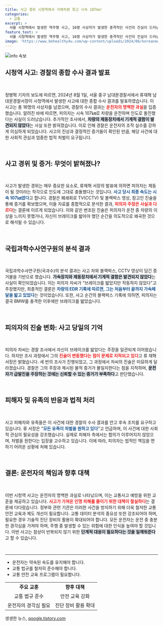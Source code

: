 ```yaml
---
title: 사고 경위 시청역에서 가해차량 최고 시속 107㎞!
categories:
  - 교통
excerpt: >
  서울 시청역에서 발생한 역주행 사고, 16명 사상자가 발생한 충격적인 사건의 진실이 드러났다. 경찰 수사 결과, 가해 운전자는 차량 결함 없이 가속 페달을 끝까지 밟으며 인도에 돌진한 것으로 확인되었다. 인명사고의 원인은 과실로 판명되며, 피해자들의 유족은 강력한 처벌을 원하고 있다. 사건의 전말을 목격해 보자!
feature_text: >
  서울 시청역에서 발생한 역주행 사고, 16명 사상자가 발생한 충격적인 사건의 진실이 드러났다. 경찰 수사 결과, 가해 운전자는 차량 결함 없이 가속 페달을 끝까지 밟으며 인도에 돌진한 것으로 확인되었다. 인명사고의 원인은 과실로 판명되며, 피해자들의 유족은 강력한 처벌을 원하고 있다. 사건의 전말을 목격해 보자!
image: 'https://www.behealthy4u.com/wp-content/uploads/2024/06/koreanews.jpg'
---
```


<p><img src="https://www.behealthy4u.com/wp-content/uploads/2024/06/koreanews.jpg" alt="info 속보" /></p>

<h2 data-ke-size="size26">시청역 사고: 경찰의 종합 수사 결과 발표</h2>

<p data-ke-size="size16">&nbsp;</p>

<p>정병혁 기자의 보도에 따르면, 2024년 8월 1일, 서울 중구 남대문경찰서에서 류재혁 남대문경찰서장이 시청역에서 발생한 사고에 대한 종합 수사 결과를 발표하였습니다. 이 사고는 총 16명의 사상자를 남겼으며, 경찰의 수사 결과는 <b><span style="color: #ee2323;">운전자의 명백한 과실</span></b>을 입증했습니다. 알려진 바에 따르면, 피의자는 시속 107㎞로 차량을 운전하며 인도로 돌진했다는 사실이 드러났습니다. 추가적인 조사에서, <b><span style="background-color: #21538527;">차량의 제동장치에서 기계적 결함이 발견되지 않았다</span></b>는 사실 또한 밝혀졌습니다. 이로 인해 경찰은 운전자의 조작 실수를 강하게 의심하게 되었습니다. 사고의 진상과 결정적인 증거들이 확인된 만큼, 해당 사건에 대한 사회적 관심과 엄중한 법적 처벌이 요구됩니다.</p></p>

<p data-ke-size="size16">&nbsp;</p>

<h2 data-ke-size="size26">사고 경위 및 증거: 무엇이 밝혀졌나?</h2>

<p data-ke-size="size16">&nbsp;</p>

<p>사고가 발생한 경위는 매우 중요한 요소로, 류재혁 서장의 발표에 의하면 피의자는 제동이 될 것이라는 착각으로 인도에 그대로 충돌했다는 것입니다. <b><span style="color: #1a5490;">사고 당시 최종 속도는 시속 107㎞였다</span></b>고 합니다. 경찰은 폐쇄회로 TV(CCTV) 및 블랙박스 영상, 참고인 진술을 통해 증거를 확보했으며, 이들 자료를 종합적으로 분석한 결과, <b><span style="color: #ee2323;">피의자 주장은 사실과 다르다</span></b>는 결론에 이르게 되었습니다. 이와 같은 변조된 진술은 피의자가 운전 중 차량의 이상을 느끼지 못했거나, 자신이 브레이크를 밟아야 했던 순간을 의도적으로 왜곡한 것으로 해석될 수 있습니다.</p>

<p data-ke-size="size16">&nbsp;</p>

<h2 data-ke-size="size26">국립과학수사연구원의 분석 결과</h2>

<p data-ke-size="size16">&nbsp;</p>

<p>국립과학수사연구원(국과수)의 분석 결과는 사고 차와 블랙박스, CCTV 영상이 담긴 증거물을 기반으로 했습니다. <b><span style="background-color: #21538527;">가속장치와 제동장치에서 기계적 결함은 발견되지 않았다</span></b>는 사실이 확인되었습니다. 이는 피의자 차씨가 "브레이크를 밟았지만 작동하지 않았다"고 주장했지만, 최종적인 결론은 <b><span style="color: #1a5490;">차량의 EDR 기록에 따르면, 그는 처음부터 끝까지 가속페달을 밟고 있었다</span></b>는 것이었습니다. 또한, 사고 순간의 블랙박스 기록에 의하면, 피의자는 결국 BMW를 충격한 이후에만 브레이크를 밟았습니다.</p>

<p data-ke-size="size16">&nbsp;</p>

<h2 data-ke-size="size26">피의자의 진술 변화: 사고 당일의 기억</h2>

<p data-ke-size="size16">&nbsp;</p>

<p>피의자 차씨는 경찰 조사에서 자신이 브레이크를 밟았다는 주장을 일관되게 이어왔습니다. 하지만 조사 과정에서 그의 <b><span style="color: #ee2323;">진술이 변동했다는 점이 문제로 지적되고 있다</span></b>고 류 재혁 서장은 밝혔습니다. 세 번의 조사가 진행되었고, 그 과정에서 차씨의 진술은 미묘하게 달라졌습니다. 경찰은 그의 주장과 제시된 물적 증거가 불일치한다는 점을 지적하며, <b><span style="background-color: #21538527;">운전자가 급발진을 주장하는 것에는 신뢰할 수 있는 증거가 부족하다</span></b>고 판단했습니다.</p>

<p data-ke-size="size16">&nbsp;</p>

<h2 data-ke-size="size26">피해자 및 유족의 반응과 법적 처리</h2>

<p data-ke-size="size16">&nbsp;</p>

<p>사고 피해자와 유족들은 이 사건에 대한 경찰의 수사 결과를 안고 후속 조치를 요구하고 있습니다. 류 서장은 "<b><span style="color: #1a5490;">모든 유족이 처벌을 원하고 있다</span></b>"고 언급하며, 이 사건에 대한 사회적 관심의 필요성을 강조했습니다. 실제로 피해자 측에서는 합의가 이루어지지 않았으며, 처벌을 원한다는 입장을 고수하고 있습니다. 이에 따라, 피의자는 법적인 책임을 면하기 어려운 상황에 처해 있습니다.</p>

<p data-ke-size="size16">&nbsp;</p>

<h2 data-ke-size="size26">결론: 운전자의 책임과 향후 대책</h2>

<p data-ke-size="size16">&nbsp;</p>

<p>이번 시청역 사고는 운전자의 명백한 과실로 나타났으며, 이는 교통사고 예방을 위한 교훈을 제공하고 있습니다. <b><span style="color: #ee2323;">사고가 가져온 인명 피해를 줄이기 위한 대책이 절실하다</span></b>는 결론에 다다랐습니다. 정부와 관련 기관은 이러한 사건을 방지하기 위해 더욱 철저한 교통 안전 교육과 제도 개선이 필요합니다. 교통 데이터 분석의 중요성 또한 강조되어야 하며, 필요한 경우 기술적 진단 장비의 활용이 확대되어야 합니다. 모든 운전자는 운전 중 충분한 경각심을 가져야 하며, 주행 중 발생할 수 있는 위험에 대한 인식을 높여야 할 것입니다. 이번 사고는 참상이 반복되지 않기 위한 <b><span style="background-color: #21538527;">단계적 대응이 필요하다는 것을 일깨워준다</span></b>고 할 수 있습니다.</p>

<p data-ke-size="size16">&nbsp;</p>

<hr />

<ul>
<li>운전자는 약속된 속도를 유지해야 합니다.</li>
<li>교통 법규를 철저히 준수해야 합니다.</li>
<li>교통 안전 교육 프로그램이 필요합니다.</li>
</ul>

<table style="width: 100%; border-collapse: collapse;">
<tr>
<td style="text-align: center; height: 17px;"><b>주요 교훈</b></td>
<td style="text-align: center; height: 17px;"><b>향후 대책</b></td>
</tr>
<tr>
<td style="text-align: center; height: 17px;">교통 법규 준수</td>
<td style="text-align: center; height: 17px;">안전 교육 강화</td>
</tr>
<tr>
<td style="text-align: center; height: 17px;">운전자의 경각심 필요</td>
<td style="text-align: center; height: 17px;">진단 장비 활용 확대</td>
</tr>
</table>
생생한 뉴스, <a href="https://qoogle.tistory.com" rel="dofollow">qoogle.tistory.com</a>


